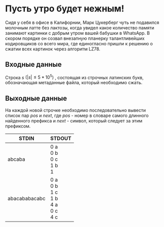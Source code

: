# Пусть утро будет нежным!
Сидя у себя в офисе в Калифорнии, Марк Цукерберг чуть не подавился молочным латте без лактозы, когда увидел какое количество памяти занимают картинки с добрым утром вашей бабушки в WhatsApp. В скором порядке он созвал внезапную планерку талантливейших кодировщиков со всего мира, где единогласно пришли к решению о сжатии всех картинок через алгоритм LZ78.

## Входные данные
Строка $s$ $(|s|\leq 5*10^5)$ , состоящая из строчных латинских букв, обозначающая метаданные файла, который необходимо сжать.

## Выходные данные
На каждой новой строчке необходимо последовательно вывести список пар $pos$ и $next$, где $pos$ - номер в словаре самого длинного найденного префикса и $next$ - символ, который следует за этим префиксом.

|STDIN|STDOUT|
|---|---|
|abcaba|0 a<br>0 b<br>0 c<br>1 b<br>1 <br>|
|abacababacabc|0 a<br>0 b<br>1 c<br>1 b<br>4 a<br>0 c<br>4 c<br>|
